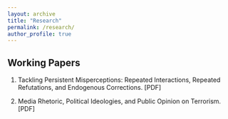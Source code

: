 ```yaml
---
layout: archive
title: "Research"
permalink: /research/
author_profile: true
---
```


## Working Papers
1. Tackling Persistent Misperceptions: Repeated Interactions, Repeated Refutations, and Endogenous Corrections.
[PDF]

2. Media Rhetoric, Political Ideologies, and Public Opinion on Terrorism.
[PDF]
